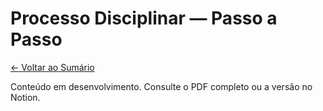 # Processo Disciplinar — Passo a Passo

[← Voltar ao Sumário](../README.md)

Conteúdo em desenvolvimento. Consulte o PDF completo ou a versão no Notion.
